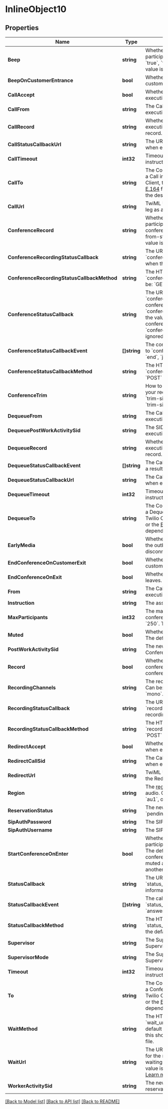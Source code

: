 # InlineObject10

## Properties

Name | Type | Description | Notes
------------ | ------------- | ------------- | -------------
**Beep** | **string** | Whether to play a notification beep when the participant joins or when to play a beep. Can be: &#x60;true&#x60;, &#x60;false&#x60;, &#x60;onEnter&#x60;, or &#x60;onExit&#x60;. The default value is &#x60;true&#x60;. | [optional] 
**BeepOnCustomerEntrance** | **bool** | Whether to play a notification beep when the customer joins. | [optional] 
**CallAccept** | **bool** | Whether to accept a reservation when executing a Call instruction. | [optional] 
**CallFrom** | **string** | The Caller ID of the outbound call when executing a Call instruction. | [optional] 
**CallRecord** | **string** | Whether to record both legs of a call when executing a Call instruction or which leg to record. | [optional] 
**CallStatusCallbackUrl** | **string** | The URL to call  for the completed call event when executing a Call instruction. | [optional] 
**CallTimeout** | **int32** | Timeout for call when executing a Call instruction. | [optional] 
**CallTo** | **string** | The Contact URI of the worker when executing a Call instruction.  Can be the URI of the Twilio Client, the SIP URI for Programmable SIP, or the [E.164](https://www.twilio.com/docs/glossary/what-e164) formatted phone number, depending on the destination. | [optional] 
**CallUrl** | **string** | TwiML URI executed on answering the worker&#39;s leg as a result of the Call instruction. | [optional] 
**ConferenceRecord** | **string** | Whether to record the conference the participant is joining or when to record the conference. Can be: &#x60;true&#x60;, &#x60;false&#x60;, &#x60;record-from-start&#x60;, and &#x60;do-not-record&#x60;. The default value is &#x60;false&#x60;. | [optional] 
**ConferenceRecordingStatusCallback** | **string** | The URL we should call using the &#x60;conference_recording_status_callback_method&#x60; when the conference recording is available. | [optional] 
**ConferenceRecordingStatusCallbackMethod** | **string** | The HTTP method we should use to call &#x60;conference_recording_status_callback&#x60;. Can be: &#x60;GET&#x60; or &#x60;POST&#x60; and defaults to &#x60;POST&#x60;. | [optional] 
**ConferenceStatusCallback** | **string** | The URL we should call using the &#x60;conference_status_callback_method&#x60; when the conference events in &#x60;conference_status_callback_event&#x60; occur. Only the value set by the first participant to join the conference is used. Subsequent &#x60;conference_status_callback&#x60; values are ignored. | [optional] 
**ConferenceStatusCallbackEvent** | **[]string** | The conference status events that we will send to &#x60;conference_status_callback&#x60;. Can be: &#x60;start&#x60;, &#x60;end&#x60;, &#x60;join&#x60;, &#x60;leave&#x60;, &#x60;mute&#x60;, &#x60;hold&#x60;, &#x60;speaker&#x60;. | [optional] 
**ConferenceStatusCallbackMethod** | **string** | The HTTP method we should use to call &#x60;conference_status_callback&#x60;. Can be: &#x60;GET&#x60; or &#x60;POST&#x60; and defaults to &#x60;POST&#x60;. | [optional] 
**ConferenceTrim** | **string** | How to trim the leading and trailing silence from your recorded conference audio files. Can be: &#x60;trim-silence&#x60; or &#x60;do-not-trim&#x60; and defaults to &#x60;trim-silence&#x60;. | [optional] 
**DequeueFrom** | **string** | The Caller ID of the call to the worker when executing a Dequeue instruction. | [optional] 
**DequeuePostWorkActivitySid** | **string** | The SID of the Activity resource to start after executing a Dequeue instruction. | [optional] 
**DequeueRecord** | **string** | Whether to record both legs of a call when executing a Dequeue instruction or which leg to record. | [optional] 
**DequeueStatusCallbackEvent** | **[]string** | The Call progress events sent via webhooks as a result of a Dequeue instruction. | [optional] 
**DequeueStatusCallbackUrl** | **string** | The Callback URL for completed call event when executing a Dequeue instruction. | [optional] 
**DequeueTimeout** | **int32** | Timeout for call when executing a Dequeue instruction. | [optional] 
**DequeueTo** | **string** | The Contact URI of the worker when executing a Dequeue instruction. Can be the URI of the Twilio Client, the SIP URI for Programmable SIP, or the [E.164](https://www.twilio.com/docs/glossary/what-e164) formatted phone number, depending on the destination. | [optional] 
**EarlyMedia** | **bool** | Whether to allow an agent to hear the state of the outbound call, including ringing or disconnect messages. The default is &#x60;true&#x60;. | [optional] 
**EndConferenceOnCustomerExit** | **bool** | Whether to end the conference when the customer leaves. | [optional] 
**EndConferenceOnExit** | **bool** | Whether to end the conference when the agent leaves. | [optional] 
**From** | **string** | The Caller ID of the call to the worker when executing a Conference instruction. | [optional] 
**Instruction** | **string** | The assignment instruction for reservation. | [optional] 
**MaxParticipants** | **int32** | The maximum number of participants in the conference. Can be a positive integer from &#x60;2&#x60; to &#x60;250&#x60;. The default value is &#x60;250&#x60;. | [optional] 
**Muted** | **bool** | Whether the agent is muted in the conference. The default is &#x60;false&#x60;. | [optional] 
**PostWorkActivitySid** | **string** | The new worker activity SID after executing a Conference instruction. | [optional] 
**Record** | **bool** | Whether to record the participant and their conferences, including the time between conferences. The default is &#x60;false&#x60;. | [optional] 
**RecordingChannels** | **string** | The recording channels for the final recording. Can be: &#x60;mono&#x60; or &#x60;dual&#x60; and the default is &#x60;mono&#x60;. | [optional] 
**RecordingStatusCallback** | **string** | The URL that we should call using the &#x60;recording_status_callback_method&#x60; when the recording status changes. | [optional] 
**RecordingStatusCallbackMethod** | **string** | The HTTP method we should use when we call &#x60;recording_status_callback&#x60;. Can be: &#x60;GET&#x60; or &#x60;POST&#x60; and defaults to &#x60;POST&#x60;. | [optional] 
**RedirectAccept** | **bool** | Whether the reservation should be accepted when executing a Redirect instruction. | [optional] 
**RedirectCallSid** | **string** | The Call SID of the call parked in the queue when executing a Redirect instruction. | [optional] 
**RedirectUrl** | **string** | TwiML URI to redirect the call to when executing the Redirect instruction. | [optional] 
**Region** | **string** | The [region](https://support.twilio.com/hc/en-us/articles/223132167-How-global-low-latency-routing-and-region-selection-work-for-conferences-and-Client-calls) where we should mix the recorded audio. Can be:&#x60;us1&#x60;, &#x60;ie1&#x60;, &#x60;de1&#x60;, &#x60;sg1&#x60;, &#x60;br1&#x60;, &#x60;au1&#x60;, or &#x60;jp1&#x60;. | [optional] 
**ReservationStatus** | **string** | The new status of the reservation. Can be: &#x60;pending&#x60;, &#x60;accepted&#x60;, &#x60;rejected&#x60;, or &#x60;timeout&#x60;. | [optional] 
**SipAuthPassword** | **string** | The SIP password for authentication. | [optional] 
**SipAuthUsername** | **string** | The SIP username used for authentication. | [optional] 
**StartConferenceOnEnter** | **bool** | Whether to start the conference when the participant joins, if it has not already started. The default is &#x60;true&#x60;. If &#x60;false&#x60; and the conference has not started, the participant is muted and hears background music until another participant starts the conference. | [optional] 
**StatusCallback** | **string** | The URL we should call using the &#x60;status_callback_method&#x60; to send status information to your application. | [optional] 
**StatusCallbackEvent** | **[]string** | The call progress events that we will send to &#x60;status_callback&#x60;. Can be: &#x60;initiated&#x60;, &#x60;ringing&#x60;, &#x60;answered&#x60;, or &#x60;completed&#x60;. | [optional] 
**StatusCallbackMethod** | **string** | The HTTP method we should use to call &#x60;status_callback&#x60;. Can be: &#x60;POST&#x60; or &#x60;GET&#x60; and the default is &#x60;POST&#x60;. | [optional] 
**Supervisor** | **string** | The Supervisor SID/URI when executing the Supervise instruction. | [optional] 
**SupervisorMode** | **string** | The Supervisor mode when executing the Supervise instruction. | [optional] 
**Timeout** | **int32** | Timeout for call when executing a Conference instruction. | [optional] 
**To** | **string** | The Contact URI of the worker when executing a Conference instruction. Can be the URI of the Twilio Client, the SIP URI for Programmable SIP, or the [E.164](https://www.twilio.com/docs/glossary/what-e164) formatted phone number, depending on the destination. | [optional] 
**WaitMethod** | **string** | The HTTP method we should use to call &#x60;wait_url&#x60;. Can be &#x60;GET&#x60; or &#x60;POST&#x60; and the default is &#x60;POST&#x60;. When using a static audio file, this should be &#x60;GET&#x60; so that we can cache the file. | [optional] 
**WaitUrl** | **string** | The URL we should call using the &#x60;wait_method&#x60; for the music to play while participants are waiting for the conference to start. The default value is the URL of our standard hold music. [Learn more about hold music](https://www.twilio.com/labs/twimlets/holdmusic). | [optional] 
**WorkerActivitySid** | **string** | The new worker activity SID if rejecting a reservation. | [optional] 

[[Back to Model list]](../README.md#documentation-for-models) [[Back to API list]](../README.md#documentation-for-api-endpoints) [[Back to README]](../README.md)


